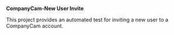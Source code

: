 **CompanyCam-New User Invite**

This project provides an automated test for inviting a new user to a CompanyCam account. 
